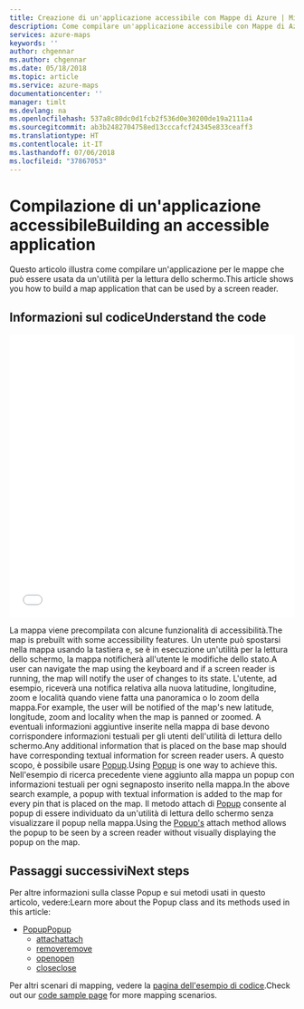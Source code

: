 ```yaml
---
title: Creazione di un'applicazione accessibile con Mappe di Azure | Microsoft Docs
description: Come compilare un'applicazione accessibile con Mappe di Azure
services: azure-maps
keywords: ''
author: chgennar
ms.author: chgennar
ms.date: 05/18/2018
ms.topic: article
ms.service: azure-maps
documentationcenter: ''
manager: timlt
ms.devlang: na
ms.openlocfilehash: 537a8c80dc0d1fcb2f536d0e30200de19a2111a4
ms.sourcegitcommit: ab3b2482704758ed13cccafcf24345e833ceaff3
ms.translationtype: HT
ms.contentlocale: it-IT
ms.lasthandoff: 07/06/2018
ms.locfileid: "37867053"
---
```

# <a name="building-an-accessible-application"></a><span data-ttu-id="7227a-103">Compilazione di un'applicazione accessibile</span><span class="sxs-lookup"><span data-stu-id="7227a-103">Building an accessible application</span></span>

<span data-ttu-id="7227a-104">Questo articolo illustra come compilare un'applicazione per le mappe che può essere usata da un'utilità per la lettura dello schermo.</span><span class="sxs-lookup"><span data-stu-id="7227a-104">This article shows you how to build a map application that can be used by a screen reader.</span></span>

## <a name="understand-the-code"></a><span data-ttu-id="7227a-105">Informazioni sul codice</span><span class="sxs-lookup"><span data-stu-id="7227a-105">Understand the code</span></span>

<iframe height='500' scrolling='no' title='Make an accessible application' src='//codepen.io/azuremaps/embed/ZoVyZQ/?height=504&theme-id=0&default-tab=js,result&embed-version=2&editable=true' frameborder='no' allowtransparency='true' allowfullscreen='true' style='width: 100%;'>See the Pen <a href='https://codepen.io/azuremaps/pen/ZoVyZQ/'>Make an accessible application</a> by Azure Maps (<a href='https://codepen.io/azuremaps'>@azuremaps</a>) on <a href='https://codepen.io'>CodePen</a>.
</iframe>

<span data-ttu-id="7227a-108">La mappa viene precompilata con alcune funzionalità di accessibilità.</span><span class="sxs-lookup"><span data-stu-id="7227a-108">The map is prebuilt with some accessibility features.</span></span> <span data-ttu-id="7227a-109">Un utente può spostarsi nella mappa usando la tastiera e, se è in esecuzione un'utilità per la lettura dello schermo, la mappa notificherà all'utente le modifiche dello stato.</span><span class="sxs-lookup"><span data-stu-id="7227a-109">A user can navigate the map using the keyboard and if a screen reader is running, the map will notify the user of changes to its state.</span></span> <span data-ttu-id="7227a-110">L'utente, ad esempio, riceverà una notifica relativa alla nuova latitudine, longitudine, zoom e località quando viene fatta una panoramica o lo zoom della mappa.</span><span class="sxs-lookup"><span data-stu-id="7227a-110">For example, the user will be notified of the map's new latitude, longitude, zoom and locality when the map is panned or zoomed.</span></span> <span data-ttu-id="7227a-111">A eventuali informazioni aggiuntive inserite nella mappa di base devono corrispondere informazioni testuali per gli utenti dell'utilità di lettura dello schermo.</span><span class="sxs-lookup"><span data-stu-id="7227a-111">Any additional information that is placed on the base map should have corresponding textual information for screen reader users.</span></span> <span data-ttu-id="7227a-112">A questo scopo, è possibile usare [Popup](https://docs.microsoft.com/javascript/api/azure-maps-javascript/popup?view=azure-iot-typescript-latest).</span><span class="sxs-lookup"><span data-stu-id="7227a-112">Using [Popup](https://docs.microsoft.com/javascript/api/azure-maps-javascript/popup?view=azure-iot-typescript-latest) is one way to achieve this.</span></span> <span data-ttu-id="7227a-113">Nell'esempio di ricerca precedente viene aggiunto alla mappa un popup con informazioni testuali per ogni segnaposto inserito nella mappa.</span><span class="sxs-lookup"><span data-stu-id="7227a-113">In the above search example, a popup with textual information is added to the map for every pin that is placed on the map.</span></span> <span data-ttu-id="7227a-114">Il metodo attach di [Popup](https://docs.microsoft.com/javascript/api/azure-maps-javascript/popup?view=azure-iot-typescript-latest) consente al popup di essere individuato da un'utilità di lettura dello schermo senza visualizzare il popup nella mappa.</span><span class="sxs-lookup"><span data-stu-id="7227a-114">Using the [Popup's](https://docs.microsoft.com/javascript/api/azure-maps-javascript/popup?view=azure-iot-typescript-latest) attach method allows the popup to be seen by a screen reader without visually displaying the popup on the map.</span></span>

## <a name="next-steps"></a><span data-ttu-id="7227a-115">Passaggi successivi</span><span class="sxs-lookup"><span data-stu-id="7227a-115">Next steps</span></span>

<span data-ttu-id="7227a-116">Per altre informazioni sulla classe Popup e sui metodi usati in questo articolo, vedere:</span><span class="sxs-lookup"><span data-stu-id="7227a-116">Learn more about the Popup class and its methods used in this article:</span></span>

* [<span data-ttu-id="7227a-117">Popup</span><span class="sxs-lookup"><span data-stu-id="7227a-117">Popup</span></span>](https://docs.microsoft.com/javascript/api/azure-maps-javascript/popup?view=azure-iot-typescript-latest)
    * [<span data-ttu-id="7227a-118">attach</span><span class="sxs-lookup"><span data-stu-id="7227a-118">attach</span></span>](https://docs.microsoft.com/javascript/api/azure-maps-javascript/popup?view=azure-iot-typescript-latest#attach)
    * [<span data-ttu-id="7227a-119">remove</span><span class="sxs-lookup"><span data-stu-id="7227a-119">remove</span></span>](https://docs.microsoft.com/javascript/api/azure-maps-javascript/popup?view=azure-iot-typescript-latest#remove)
    * [<span data-ttu-id="7227a-120">open</span><span class="sxs-lookup"><span data-stu-id="7227a-120">open</span></span>](https://docs.microsoft.com/javascript/api/azure-maps-javascript/popup?view=azure-iot-typescript-latest#open)
    * [<span data-ttu-id="7227a-121">close</span><span class="sxs-lookup"><span data-stu-id="7227a-121">close</span></span>](https://docs.microsoft.com/javascript/api/azure-maps-javascript/popup?view=azure-iot-typescript-latest#close)

<span data-ttu-id="7227a-122">Per altri scenari di mapping, vedere la [pagina dell'esempio di codice](http://aka.ms/AzureMapsSamples).</span><span class="sxs-lookup"><span data-stu-id="7227a-122">Check out our [code sample page](http://aka.ms/AzureMapsSamples) for more mapping scenarios.</span></span>